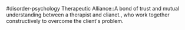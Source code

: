 #disorder-psychology 
Therapeutic Alliance::A bond of trust and mutual understanding between a therapist and clianet., who work together constructively to overcome the client's problem.